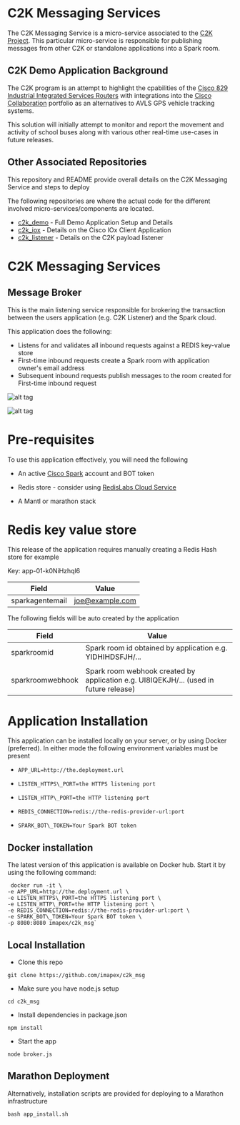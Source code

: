 # C2K Messaging Services

The C2K Messaging Service is a micro-service associated to the [C2K Project](https://github.com/imapex/c2k_demo). This particular micro-service is responsible for publishing messages from other C2K or standalone applications into a Spark room.    

## C2K Demo Application Background

The C2K program is an attempt to highlight the cpabilities of the [Cisco 829 Industrial Integrated Services Routers](http://www.cisco.com/c/en/us/products/routers/829-industrial-router/index.html) with integrations into the [Cisco Collaboration](http://www.cisco.com/c/en/us/solutions/collaboration/index.html) portfolio as an alternatives to AVLS GPS vehicle tracking systems.

This solution will initially attempt to monitor and report the movement and activity of school buses along with various other real-time use-cases in future releases.

## Other Associated Repositories

This repository and README provide overall details on the C2K Messaging Service and steps to deploy 

The following repositories are where the actual code for the different involved micro-services/components are located.  

* [c2k_demo](https://github.com/imapex/c2k_demo) - Full Demo Application Setup and Details
* [c2k_iox](https://github.com/imapex/c2k_iox) - Details on the Cisco IOx Client Application 
* [c2k_listener](https://github.com/imapex/c2k_listener) - Details on the C2K payload listener

# C2K Messaging Services

## Message Broker 

This is the main listening service responsible for brokering the transaction between the users application (e.g. C2K Listener) and the Spark cloud.
 
This application does the following:  

* Listens for and validates all inbound requests against a REDIS key-value store
* First-time inbound requests create a Spark room with application owner's email address
* Subsequent inbound requests publish messages to the room created for First-time inbound request

![alt tag](https://raw.githubusercontent.com/zoneix/c2k_msg/master/first-message.png)

![alt tag](https://raw.githubusercontent.com/zoneix/c2k_msg/master/subsequent-message.png)

# Pre-requisites

To use this application effectively, you will need the following

* An active [Cisco Spark](https://developer.ciscospark.com/)
 account and BOT token 
 
* Redis store - consider using [RedisLabs Cloud Service](https://redislabs.com/)
 
* A Mantl or marathon stack

# Redis key value store

This release of the application requires manually creating a Redis Hash store for example

Key: app-01-k0NiHzhql6

| Field  	| Value 	|
|------------------	|-----------------------------------	|
| sparkagentemail      	| joe@example.com              	|


The following fields will be auto created by the application

| Field  	| Value 	|
|------------------	|-----------------------------------	|
| sparkroomid      	| Spark room id obtained by application e.g. YIDHIHDSFJH/...             	|
| sparkroomwebhook 	| Spark room webhook created by application e.g. UI8IQEKJH/... (used in future release)                                 	|


# Application Installation

This application can be installed locally on your server, or by using Docker (preferred).
In either mode the following environment variables must be present

*     APP_URL=http://the.deployment.url
*     LISTEN_HTTPS\_PORT=the HTTPS listening port
*     LISTEN_HTTP\_PORT=the HTTP listening port
*     REDIS_CONNECTION=redis://the-redis-provider-url:port
*     SPARK_BOT\_TOKEN=Your Spark BOT token    
    

## Docker installation

The latest version of this application is available on Docker hub. Start it by using
the following command:
```
 docker run -it \
-e APP_URL=http://the.deployment.url \
-e LISTEN_HTTPS\_PORT=the HTTPS listening port \
-e LISTEN_HTTP\_PORT=the HTTP listening port \
-e REDIS_CONNECTION=redis://the-redis-provider-url:port \
-e SPARK_BOT\_TOKEN=Your Spark BOT token \
-p 8080:8080 imapex/c2k_msg`
```
## Local Installation

* Clone this repo

```
git clone https://github.com/imapex/c2k_msg
```
* Make sure you have node.js setup 

```
cd c2k_msg
```
* Install dependencies in package.json

```
npm install
```
* Start the app

```
node broker.js
```

## Marathon Deployment

Alternatively, installation scripts are provided for deploying to a Marathon infrastructure

```
bash app_install.sh

```
